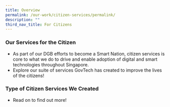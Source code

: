 ```yaml
---
title: Overview
permalink: /our-work/citizen-services/permalink/
description: ""
third_nav_title: For Citizens
---
```

### **Our Services for the Citizen**

* As part of our DGB efforts to become a Smart Nation, citizen services is core to what we do to drive and enable adoption of digital and smart technologies throughout Singapore. 
* Explore our suite of services GovTech has created to improve the lives of the citizens!

### **Type of Citizen Services We Created**
 
 * Read on to find out more!
